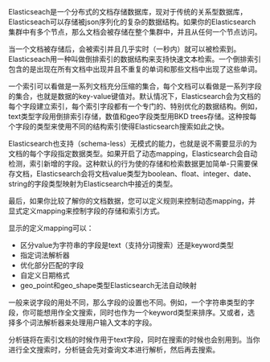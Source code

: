 Elasticseach是一个分布式的文档存储数据库，现对于传统的关系型数据库，Elasticseach可以存储被json序列化的复杂的数据结构。如果你的Elasticsearch集群中有多个节点，那么文档会被存储在整个集群中，并且从任何一个节点访问。


当一个文档被存储后，会被索引并且几乎实时（一秒内）就可以被检索到。Elasticseach用一种叫做倒排索引的数据结构来支持快速文本检索。一个倒排索引包含的是出现在所有文档中出现并且不重复的单词和那些文档中出现了这些单词。


一个索引可以看做是一系列文档充分压缩的集合，每个文档可以看做是一系列字段的集合，也就是数据的key-value键值对。默认情况下，Elasticsearch会为文档的每个字段建立索引，每个索引字段都有一个专门的、特别优化的数据结构。例如，text类型字段用倒排索引存储，数值和geo字段类型用BKD trees存储。这种按每个字段的类型来使用不同的结构索引使得Elasticsearch搜索如此之快。


Elasticsearch也支持（schema-less）无模式的能力，也就是说不需要显示的为文档的每个字段指定数据类型。如果开启了动态mapping，Elasticsearch会自动检测，索引新增的字段。这种默认的行为使的存储和检索数据更加简单-只需要保存文档，Elasticsearch会将文档value类型为boolean、float、integer、date、string的字段类型映射为Elasticsearch中接近的类型。


最后，如果你比较了解你的文档数据，您可以定义规则来控制动态mapping，并显式定义mapping来控制字段的存储和索引方式。


显示的定义mapping可以：

- 区分value为字符串的字段是text（支持分词搜索）还是keyword类型
- 指定词法解析器
- 优化部分匹配的字段
- 自定义日期格式
- geo_point和geo_shape类型Elasticsearch无法自动映射

一般来说字段的用处不同，那么字段的设置也不同。例如，一个字符串类型的字段，你可能想用作全文搜索，同时也作为一个keyword类型来排序。又或者，选择多个词法解析器来处理用户输入文本的字段。


分析链将在索引文档的时候作用于text字段，同时在搜索的时候也会别用到。当你进行全文搜索时，分析链会先对查询文本进行解析，然后再去搜索。